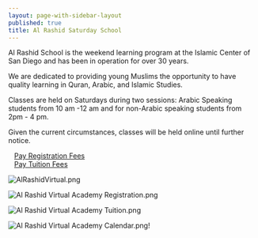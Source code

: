 ```yaml
---
layout: page-with-sidebar-layout
published: true
title: Al Rashid Saturday School
---
```

Al Rashid School is the weekend learning program at the Islamic Center of San Diego and has been in operation for over 30 years.

We are dedicated to providing young Muslims the opportunity to have quality learning in Quran, Arabic, and Islamic Studies.

Classes are held on Saturdays during two sessions: Arabic Speaking students from 10 am -12 am and for non-Arabic speaking students from 2pm - 4 pm.

Given the current circumstances, classes will be held online until further notice. 

<div class="row pt-10 pb-3">
  <div class="col-md-6 col-6 pb-3">
      <a class="btn btn-sm btn-success" href="https://goodbricksapp.com/icsd.org/cause/al-rashid-school-registration-fee" style="width: 100%;padding:12px;">Pay Registration Fees</a>
  </div>
  <div class="col-md-6 col-6 pb-3">
      <a class="btn btn-sm btn-success" href="https://goodbricksapp.com/icsd.org/cause/al-rashid-school-tuition" style="width: 100%;padding:12px;">Pay Tuition Fees</a>
  </div>
</div>

![AlRashidVirtual.png]({{site.baseurl}}/media/AlRashidVirtual.png)

![Al Rashid Virtual Academy Registration.png]({{site.baseurl}}/media/Al%20Rashid%20Virtual%20Academy%20Registration.png)

![Al Rashid Virtual Academy Tuition.png]({{site.baseurl}}/media/Al%20Rashid%20Virtual%20Academy%20Tuition.png)

![Al Rashid Virtual Academy Calendar.png]({{site.baseurl}}/media/Al%20Rashid%20Virtual%20Academy%20Calendar.png)!